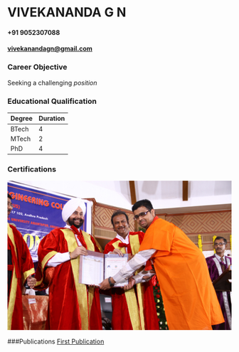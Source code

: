 # VIVEKANANDA G N
#### +91 9052307088
#### vivekanandagn@gmail.com

### Career Objective
Seeking a challenging *position*

### **Educational Qualification**

Degree | Duration
---|---
BTech|4
MTech|2
PhD|4

### Certifications
![Certificate](/IMG_3264.JPG)

###Publications
[First Publication](https://link.springer.com/article/10.1007/s11042-019-7260-x)
 
